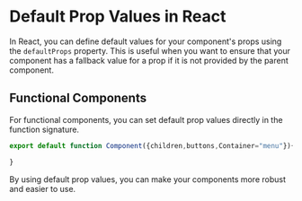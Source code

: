 # Default Prop Values in React

In React, you can define default values for your component's props using the `defaultProps` property. This is useful when you want to ensure that your component has a fallback value for a prop if it is not provided by the parent component.


## Functional Components

For functional components, you can  set default prop values directly in the function signature.

```jsx
export default function Component({children,buttons,Container="menu"}){

}
```

By using default prop values, you can make your components more robust and easier to use.